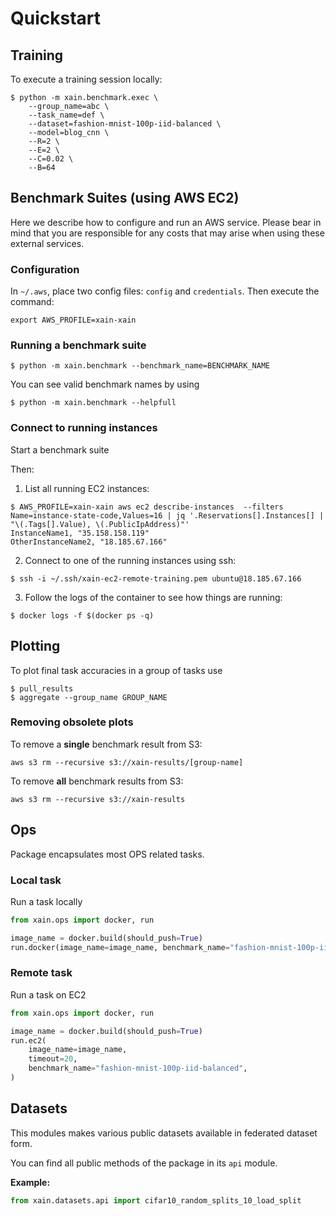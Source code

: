 # Quickstart

## Training

To execute a training session locally:

```shell
$ python -m xain.benchmark.exec \
    --group_name=abc \
    --task_name=def \
    --dataset=fashion-mnist-100p-iid-balanced \
    --model=blog_cnn \
    --R=2 \
    --E=2 \
    --C=0.02 \
    --B=64
```

## Benchmark Suites (using AWS EC2)

Here we describe how to configure and run an AWS service. Please bear in mind
that you are responsible for any costs that may arise when using these external
services.

### Configuration

In `~/.aws`, place two config files: `config` and `credentials`. Then execute
the command:

```shell
export AWS_PROFILE=xain-xain
```

### Running a benchmark suite

```shell
$ python -m xain.benchmark --benchmark_name=BENCHMARK_NAME
```

You can see valid benchmark names by using

```shell
$ python -m xain.benchmark --helpfull
```

### Connect to running instances

Start a benchmark suite

Then:

1. List all running EC2 instances:

```shell
$ AWS_PROFILE=xain-xain aws ec2 describe-instances  --filters Name=instance-state-code,Values=16 | jq '.Reservations[].Instances[] | "\(.Tags[].Value), \(.PublicIpAddress)"'
InstanceName1, "35.158.158.119"
OtherInstanceName2, "18.185.67.166"
```

2. Connect to one of the running instances using ssh:

```shell
$ ssh -i ~/.ssh/xain-ec2-remote-training.pem ubuntu@18.185.67.166
```

3. Follow the logs of the container to see how things are running:

```shell
$ docker logs -f $(docker ps -q)
```

## Plotting

To plot final task accuracies in a group of tasks use

```shell
$ pull_results
$ aggregate --group_name GROUP_NAME
```

### Removing obsolete plots

To remove a **single** benchmark result from S3:

```shell
aws s3 rm --recursive s3://xain-results/[group-name]
```

To remove **all** benchmark results from S3:

```shell
aws s3 rm --recursive s3://xain-results
```

## Ops

Package encapsulates most OPS related tasks.

### Local task

Run a task locally

```python
from xain.ops import docker, run

image_name = docker.build(should_push=True)
run.docker(image_name=image_name, benchmark_name="fashion-mnist-100p-iid-balanced")
```

### Remote task

Run a task on EC2

```python
from xain.ops import docker, run

image_name = docker.build(should_push=True)
run.ec2(
    image_name=image_name,
    timeout=20,
    benchmark_name="fashion-mnist-100p-iid-balanced",
)
```

## Datasets


This modules makes various public datasets available in federated dataset form.

You can find all public methods of the package in its `api` module.

**Example:**

```python
from xain.datasets.api import cifar10_random_splits_10_load_split
```
